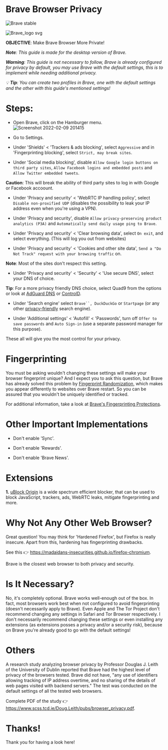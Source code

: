 # Brave Browser Privacy
![Brave stable](https://badgen.net/badge/Brave/MIT/orange?icon=github)

![Brave_logo svg](https://user-images.githubusercontent.com/80682093/166717179-6d7b3beb-70df-42ea-b472-9907b060998b.png)

**OBJECTIVE**: Make Brave Browser More Private!

_**Note**: This guide is made for the desktop version of Brave._

_**Warning**: This guide is not necessary to follow, Brave is already configured for privacy by default, you may use Brave with the default settings, this is to implement while needing additional privacy._

_💡 **Tip**: You can create two profiles in Brave, one with the default settings and the other with this guide's mentioned settings!_

# Steps:

- Open Brave, click on the Hamburger menu. ![Screenshot 2022-02-09 201415](https://user-images.githubusercontent.com/80682093/153224634-6215009f-f4ef-4b9d-b67b-54ee80f60b5d.png)

- Go to Settings.

- Under 'Shields' < 'Trackers & ads blocking', select `Aggressive` and in 'Fingerprinting blocking', select `Strict, may break sites`.

- Under 'Social media blocking', disable `Allow Google login buttons on third party sites`, `Allow Facebook logins and embedded posts` and `Allow Twitter embedded tweets`.

**Caution**: This will break the ability of third party sites to log in with Google or Facebook accoount.

- Under 'Privacy and security' < 'WebRTC IP handling policy', select `Disable non-proxified UDP` (disables the possibility to leak your IP address even when you're using a VPN).

- Under 'Privacy and security', disable `Allow privacy-preserving product analytics (P3A)` and `Automatically send daily usage ping to Brave`.

- Under 'Privacy and security' < 'Clear browsing data', select `On exit`, and select everything. (This will log you out from websites)

- Under 'Privacy and security' < 'Cookies and other site data', `Send a "Do Not Track" request with your browsing traffic` on. 

**Note**: Most of the sites don't respect this setting.

- Under 'Privacy and security' < 'Security' < 'Use secure DNS', select your DNS of choice.

**Tip**: For a more privacy friendly DNS choice, select Quad9 from the options or look at [AdGuard DNS](https://adguard.com/en/adguard-dns/overview.html) or [ControlD](https://controld.com/free-dns).

- Under 'Search engine' select `Brave``, DuckDuckGo` or `Startpage` (or any other [privacy-friendly](https://itsfoss.com/privacy-search-engines/) search engine).

- Under 'Additional settings' < 'Autofill' < 'Passwords', turn off `Offer to save passwords` and `Auto Sign-in` (use a separate password manager for this purpose).

These all will give you the most control for your privacy.

# Fingerprinting

You must be asking wouldn't changing these settings will make your browser fingerprint unique? And I expect you to ask this question, but Brave has already solved this problem by [Fingerprint Randomization](https://brave.com/privacy-updates-3/), which makes you appear differently to websites over Brave restart. So you can be assured that you wouldn't be uniquely identified or tracked.

For additional information, take a look at [Brave's Fingerprinting Protections](https://github.com/brave/brave-browser/wiki/Fingerprinting-Protections).

# Other Important Implementations

- Don't enable 'Sync'.

- Don't enable 'Rewards'.

- Don't enable 'Brave News'. 

# Extensions

**1.** [uBlock Origin](https://chrome.google.com/webstore/detail/ublock-origin/cjpalhdlnbpafiamejdnhcphjbkeiagm) is a wide spectrum efficient blocker, that can be used to block JavaScript, trackers, ads, WebRTC leaks, mitigate fingerprinting and more.

# Why Not Any Other Web Browser?

Great question! You may think for 'Hardened Firefox', but Firefox is really insecure. Apart from this, hardening has fingerprinting drawbacks. 

See this 👉 https://madaidans-insecurities.github.io/firefox-chromium.

Brave is the closest web browser to both privacy and security. 

# Is It Necessary?

No, it's completely optional. Brave works well-enough out of the box. In fact, most browsers work best when not configured to avoid fingerprinting (doesn't necessarily apply to Brave). Even Apple and The Tor Project don't recommend changing any settings in Safari and Tor Browser respectively. I don't necessarily recommend changing these settings or even installing any extensions (as extensions posses a privacy and/or a security risk), because on Brave you're already good to go with the default settings!

# Others

A research study analyzing browser privacy by Professor Douglas J. Leith of the University of Dublin reported that Brave had the highest level of privacy of the browsers tested. Brave did not have, "any use of identifiers allowing tracking of IP address overtime, and no sharing of the details of web pages visited with backend servers." The test was conducted on the default settings of all the tested web browsers.

Complete PDF of the study 👉 https://www.scss.tcd.ie/Doug.Leith/pubs/browser_privacy.pdf.

# Thanks!

Thank you for having a look here!
